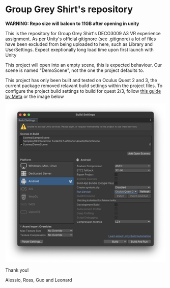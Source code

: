 # Group Grey Shirt's repository

**WARNING: Repo size will baloon to 11GB after opening in unity**

This is the repository for Group Grey Shirt's DECO3009 A3 VR experience assignment. As per Unity's official gitignore (see .gitignore) a lot of files have been excluded from being uploaded to here, such as Library and UserSettings. Expect exeptionally long load time upon first launch with Unity

This project will open into an empty scene, this is expected behaviour. Our scene is named "DemoScene", not the one the project defaults to.

This project has only been built and tested on Oculus Quest 2 and 3, the current package removed relavant build settings within the project files. To configure the project build settings to build for quest 2/3, follow [this guide by Meta](https://developer.oculus.com/documentation/unity/unity-build/) or the image below

![1716476772635](images/README/1716476772635.png)

Thank you!

Alessio, Ross, Guo and Leonard
